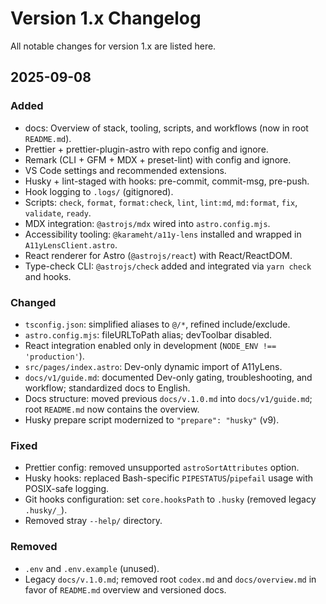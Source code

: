 # Version 1.x Changelog

All notable changes for version 1.x are listed here.

## 2025-09-08

### Added

- docs: Overview of stack, tooling, scripts, and workflows (now in root `README.md`).
- Prettier + prettier-plugin-astro with repo config and ignore.
- Remark (CLI + GFM + MDX + preset-lint) with config and ignore.
- VS Code settings and recommended extensions.
- Husky + lint-staged with hooks: pre-commit, commit-msg, pre-push.
- Hook logging to `.logs/` (gitignored).
- Scripts: `check`, `format`, `format:check`, `lint`, `lint:md`, `md:format`, `fix`, `validate`, `ready`.
- MDX integration: `@astrojs/mdx` wired into `astro.config.mjs`.
- Accessibility tooling: `@karameht/a11y-lens` installed and wrapped in `A11yLensClient.astro`.
- React renderer for Astro (`@astrojs/react`) with React/ReactDOM.
- Type-check CLI: `@astrojs/check` added and integrated via `yarn check` and hooks.

### Changed

- `tsconfig.json`: simplified aliases to `@/*`, refined include/exclude.
- `astro.config.mjs`: fileURLToPath alias; devToolbar disabled.
- React integration enabled only in development (`NODE_ENV !== 'production'`).
- `src/pages/index.astro`: Dev-only dynamic import of A11yLens.
- `docs/v1/guide.md`: documented Dev-only gating, troubleshooting, and workflow; standardized docs to English.
- Docs structure: moved previous `docs/v.1.0.md` into `docs/v1/guide.md`; root `README.md` now contains the overview.
- Husky prepare script modernized to `"prepare": "husky"` (v9).

### Fixed

- Prettier config: removed unsupported `astroSortAttributes` option.
- Husky hooks: replaced Bash-specific `PIPESTATUS`/`pipefail` usage with POSIX-safe logging.
- Git hooks configuration: set `core.hooksPath` to `.husky` (removed legacy `.husky/_`).
- Removed stray `--help/` directory.

### Removed

- `.env` and `.env.example` (unused).
- Legacy `docs/v.1.0.md`; removed root `codex.md` and `docs/overview.md` in favor of `README.md` overview and versioned docs.

